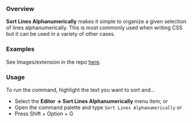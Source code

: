### Overview
**Sort Lines Alphanumerically** makes it simple to organize a given selection of lines alphanumerically. This is most commonly used when writing CSS but it can be used in a variety of other cases. 


### Examples 
See Images/extension in the repo [here](https://github.com/iansvo/nova-sort-lines-alphanumerically/tree/main/Images/extension). 

### Usage

To run the command, highlight the text you want to sort and...

- Select the **Editor → Sort Lines Alphanumerically** menu item; or
- Open the command palette and type `Sort Lines Alphanumerically` or
- Press Shift + Option + G
